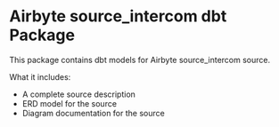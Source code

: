 # Airbyte source_intercom dbt Package

This package contains dbt models for Airbyte source_intercom source.

What it includes:

* A complete source description
* ERD model for the source
* Diagram documentation for the source
